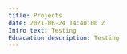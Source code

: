 ```yaml
---
title: Projects
date: 2021-06-24 14:40:00 Z
Intro text: Testing
Eduacation description: Testing
---
```


